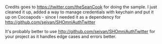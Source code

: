 Credits goes to https://twitter.com/theSeanCook for doing the sample. 
I just cleaned it up, added a way to manage credentials with keychain and put it up on Cocoapods - since I needed it as a dependency for http://github.com/seivan/SHOmniAuthTwitter

It's probably better to use http://github.com/seivan/SHOmniAuthTwitter for your project as it handles edge cases and errors better.
